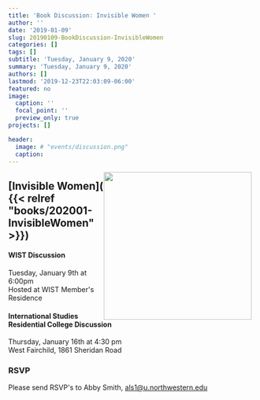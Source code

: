 ```yaml
---
title: 'Book Discussion: Invisible Women '
author: ''
date: '2019-01-09'
slug: 20190109-BookDiscussion-InvisibleWomen
categories: []
tags: []
subtitle: 'Tuesday, January 9, 2020'
summary: 'Tuesday, January 9, 2020'
authors: []
lastmod: '2019-12-23T22:03:09-06:00'
featured: no
image:
  caption: ''
  focal_point: ''
  preview_only: true
projects: []

header:
  image: # "events/discussion.png"  
  caption: 
---
```


<img alt = '' width='300' src='/img/events/discussion.png' align="right" style="margin: 0px 10px 0px 0px;"/> 

## [Invisible Women]( {{< relref "books/202001-InvisibleWomen" >}})

#### WIST Discussion  
Tuesday, January 9th at 6:00pm   
Hosted at WIST Member's Residence 

#### International Studies Residential College Discussion  
Thursday, January 16th at 4:30 pm  
West Fairchild, 1861 Sheridan Road  

### RSVP  
Please send RSVP's to Abby Smith, als1@u.northwestern.edu




